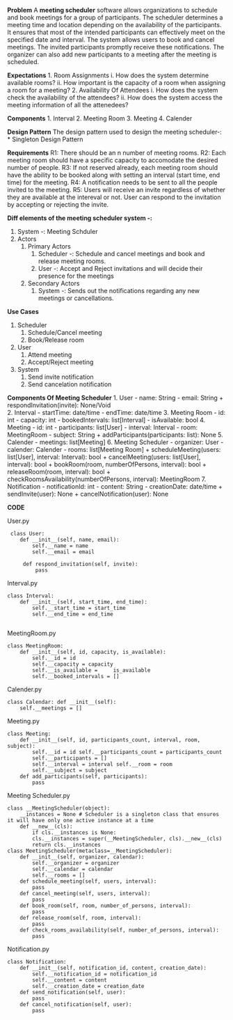 **Problem**
A **meeting scheduler** software allows organizations to schedule and book meetings for a group of participants. The scheduler determines a meeting time and location depending on the availability of the participants. It ensures that most of the intended participants can effectively meet on the specified date and interval. The system allows users to book and cancel meetings. The invited participants promptly receive these notifications. The organizer can also add new participants to a meeting after the meeting is scheduled.

**Expectations** 
	1. Room Assignments
		i. How does the system determine available rooms?
		ii. How important is the capacity of a room when assigning  a room for a meeting?
	2. Availability Of Attendees
		i. How does the system check the availability of the attendees?
		ii. How does the system access the meeting information of all the attenedees?

**Components**
	1. Interval
	2. Meeting Room
	3. Meeting
	4. Calender

**Design Pattern**
The design pattern used to design the meeting scheduler-:
	* Singleton Design Pattern

**Requirements**
	R1: There should be an n number of meeting rooms.
	R2: Each meeting room should have a specific capacity to accomodate the desired number of people.
	R3: If not reserved already, each meeting room should have the ability to be booked along with setting an interval (start time, end time) for the meeting.
	R4: A notification needs to be sent to all the people invited to the meeting.
	R5: Users will receive an  invite regardless of whether they are available at the intereval or not. User can respond to the invitation by accepting or rejecting the invite.

**Diff elements of the meeting scheduler system -:**
1. System -: Meeting Schduler
2. Actors
	1. Primary Actors
		1. Scheduler -: Schedule and cancel meetings and book and release meeting rooms.
		2. User -: Accept and Reject invitations and will decide their presence for the meetings
	2. Secondary Actors
		1. System -: Sends out the notifications regarding any new meetings or cancellations.

**Use Cases**
1. Scheduler
	1. Schedule/Cancel meeting
	2. Book/Release room
2. User
	1. Attend meeting
	2. Accept/Reject meeting
3. System
	1. Send invite notification
	2. Send cancelation notification

**Components Of Meeting Scheduler**
	1. User
		- name: String
		- email: String
		+ respondInvitation(invite): None/Void	
	 2. Interval
		- startTime: date/time
		 - endTime: date/time
	3. Meeting Room
		 - id: int
		 - capacity: int
		 - bookedIntervals: list[Interval]
		 - isAvailable: bool
	4. Meeting
		 - id: int
		 - participants: list[User]
		 - interval: Interval
		 - room: MeetingRoom
		 - subject: String
		 + addParticipants(participants: list): None
	5. Calender
		 - meetings: list[Meeting]
	6. Meeting Scheduler
		 - organizer: User
		 - calender: Calender
		 - rooms: list[Meeting Room]
		 + scheduleMeeting(users: list[User], interval: Interval): bool
		 + cancelMeeting(users: list[User], interval): bool
		 + bookRoom(room, numberOfPersons, interval): bool
		 + releaseRoom(room, interval): bool
		 + checkRoomsAvailability(numberOfPersons, interval): MeetingRoom
	7. Notification
		 - notificationId: int
		 - content: String
		 - creationDate: date/time
		 + sendInvite(user): None
		 + cancelNotification(user): None



**CODE**

User.py
```
 class User: 
	def __init__(self, name, email): 
		self.__name = name 
		self.__email = email 
		
	 def respond_invitation(self, invite): 
		 pass

```

Interval.py
```
class Interval: 
	def __init__(self, start_time, end_time): 
		self.__start_time = start_time 
		self.__end_time = end_time
		
```

MeetingRoom.py
```
class MeetingRoom: 
	def __init__(self, id, capacity, is_available): 
		self.__id = id 
		self.__capacity = capacity 
		self.__is_available =     is_available 
		self.__booked_intervals = []
```

Calender.py
```
class Calendar: def __init__(self): 
	self.__meetings = []
```

Meeting.py
```
class Meeting: 
	def __init__(self, id, participants_count, interval, room, subject): 
		self.__id = id self.__participants_count = participants_count
		self.__participants = [] 
		self.__interval = interval self.__room = room 
		self.__subject = subject 
	def add_participants(self, participants): 
		pass
```

Meeting Scheduler.py
```
class __MeetingScheduler(object): 
	__instances = None # Scheduler is a singleton class that ensures it will have only one active instance at a time 
	def __new__(cls): 
		if cls.__instances is None: 
		cls.__instances = super(__MeetingScheduler, cls).__new__(cls) 
		return cls.__instances 
class MeetingScheduler(metaclass=__MeetingScheduler): 
	def __init__(self, organizer, calendar): 
		self.__organizer = organizer 
		self.__calendar = calendar 
		self.__rooms = [] 
	def schedule_meeting(self, users, interval): 
		pass 
	def cancel_meeting(self, users, interval): 
		pass 
	def book_room(self, room, number_of_persons, interval): 
		pass 
	def release_room(self, room, interval): 
		pass 
	def check_rooms_availability(self, number_of_persons, interval): 
		pass
```

Notification.py

```
class Notification: 
	def __init__(self, notification_id, content, creation_date):
		self.__notification_id = notification_id 
		self.__content = content 
		self.__creation_date = creation_date 
	def send_notification(self, user): 
		pass 
	def cancel_notification(self, user): 
		pass
```



